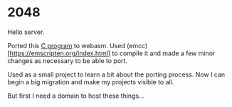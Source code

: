# 2048

Hello server.

Ported this [C program](https://github.com/ASSERT-game/2048) to webasm. Used (emcc)[https://emscripten.org/index.html]
to compile it and made a few minor changes as necessary to be able to port.

Used as a small project to learn a bit about the porting process.
Now I can begin a big migration and make my projects visible to all.

But first I need a domain to host these things...